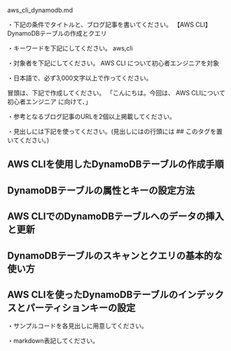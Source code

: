aws_cli_dynamodb.md

・下記の条件でタイトルと、ブログ記事を書いてください。
【AWS CLI】DynamoDBテーブルの作成とクエリ

・キーワードを下記にしてください。
aws,cli

・対象者を下記にしてください。
  AWS CLI について初心者エンジニアを対象


・日本語で、必ず3,000文字以上で作ってください。

冒頭は、下記で作成してください。
「こんにちは。今回は、
AWS CLIについて初心者エンジニア
に向けて、」

・参考となるブログ記事のURLを2個以上掲載してください。

・見出しには下記を使ってください。(見出しにはの行頭には ## このタグを置いてください。)
## AWS CLIを使用したDynamoDBテーブルの作成手順
## DynamoDBテーブルの属性とキーの設定方法
## AWS CLIでのDynamoDBテーブルへのデータの挿入と更新
## DynamoDBテーブルのスキャンとクエリの基本的な使い方
## AWS CLIを使ったDynamoDBテーブルのインデックスとパーティションキーの設定

・サンプルコードを各見出しに用意してください。

・markdown表記してください。

